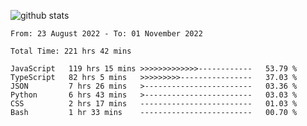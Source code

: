 
![github stats](https://github-readme-stats.vercel.app/api?username=realmahd1&show_icons=true&theme=codeSTACKr&hide_rank=true&count_private=true)

<!--START_SECTION:waka-->

```text
From: 23 August 2022 - To: 01 November 2022

Total Time: 221 hrs 42 mins

JavaScript   119 hrs 15 mins >>>>>>>>>>>>>------------   53.79 %
TypeScript   82 hrs 5 mins   >>>>>>>>>----------------   37.03 %
JSON         7 hrs 26 mins   >------------------------   03.36 %
Python       6 hrs 43 mins   >------------------------   03.03 %
CSS          2 hrs 17 mins   -------------------------   01.03 %
Bash         1 hr 33 mins    -------------------------   00.70 %
```

<!--END_SECTION:waka-->
